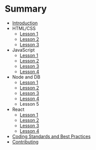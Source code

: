 # Summary

* [Introduction](README.md)
* HTML/CSS
  * [Lesson 1](/html-css/lesson1.md)
  * [Lesson 2](/html-css/lesson2.md)
  * [Lesson 3](/html-css/lesson3.md)
* JavaScript
  * [Lesson 1](/js-core/lesson1.md)
  * [Lesson 2](/js-core/lesson2.md)
  * [Lesson 3](/js-core/lesson3.md)
  * [Lesson 4](/js-core/lesson4.md)
* Node and DB
    * [Lesson 1](/node-db/lesson1.md)
    * [Lesson 2](/node-db/lesson2.md)
    * [Lesson 3](/node-db/lesson3.md)
    * [Lesson 4](/node-db/lesson4.md)
    * Lesson 5
* React
  * [Lesson 1](/react/lesson1.md)
  * [Lesson 2](/react/lesson2.md)
  * [Lesson 3](/react/lesson3.md)
  * [Lesson 4](/react/lesson4.md)
* [Coding Standards and Best Practices](PRACTICES.md)
* [Contributing](CONTRIBUTING.md)
